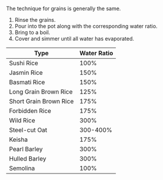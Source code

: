 The technique for grains is generally the same.

1. Rinse the grains.
2. Pour into the pot along with the corresponding water ratio.
3. Bring to a boil.
4. Cover and simmer until all water has evaporated.

|Type|Water Ratio|
|---|---|
|Sushi Rice|100%|
|Jasmin Rice|150%|
|Basmati Rice|150%|
|Long Grain Brown Rice|125%|
|Short Grain Brown Rice|175%|
|Forbidden Rice|175%|
|Wild Rice|300%|
|Steel-cut Oat|300-400%|
|Keisha|175%|
|Pearl Barley|300%|
|Hulled Barley|300%|
|Semolina|100%|
